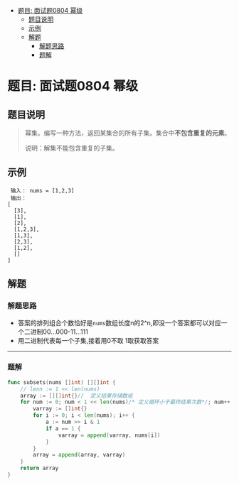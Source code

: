 * [题目: 面试题0804 幂级](#%E9%A2%98%E7%9B%AE-%E9%9D%A2%E8%AF%95%E9%A2%980804-%E5%B9%82%E7%BA%A7)
  * [题目说明](#%E9%A2%98%E7%9B%AE%E8%AF%B4%E6%98%8E)
  * [示例](#%E7%A4%BA%E4%BE%8B)
  * [解题](#%E8%A7%A3%E9%A2%98)
    * [解题思路](#%E8%A7%A3%E9%A2%98%E6%80%9D%E8%B7%AF)
    * [题解](#%E9%A2%98%E8%A7%A3)

# 题目: 面试题0804 幂级



## 题目说明

> 幂集。编写一种方法，返回某集合的所有子集。集合中**不包含重复的元素**。
>
> 说明：解集不能包含重复的子集。



## 示例



```
 输入： nums = [1,2,3]
 输出：
[
  [3],
  [1],
  [2],
  [1,2,3],
  [1,3],
  [2,3],
  [1,2],
  []
]

```



## 解题



### 解题思路

* 答案的排列组合个数恰好是`nums`数组长度n的2^n,即没一个答案都可以对应一个二进制00...000-11...111
* 用二进制代表每一个子集,接着用0不取 1取获取答案



***

### 题解

```go
func subsets(nums []int) [][]int {
    // lenn := 1 << len(nums)
	array := [][]int{}//  定义结果存储数组
	for num := 0; num < 1 << len(nums)/* 定义循环小于最终结果次数*/; num++ {
		varray := []int{}
		for i := 0; i < len(nums); i++ {
			a := num >> i & 1
			if a == 1 {
				varray = append(varray, nums[i])
			}
		}
		array = append(array, varray)
	}
	return array
}
```

